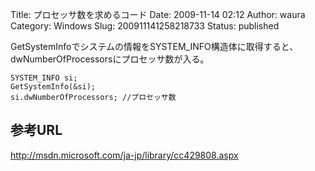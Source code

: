 Title: プロセッサ数を求めるコード
Date: 2009-11-14 02:12
Author: waura
Category: Windows
Slug: 200911141258218733
Status: published

GetSystemInfoでシステムの情報をSYSTEM_INFO構造体に取得すると、dwNumberOfProcessorsにプロセッサ数が入る。

```
SYSTEM_INFO si;
GetSystemInfo(&si);
si.dwNumberOfProcessors; //プロセッサ数
```

## 参考URL

<http://msdn.microsoft.com/ja-jp/library/cc429808.aspx>
